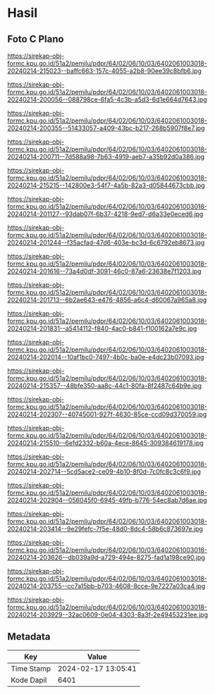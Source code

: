 # Hasil

## Foto C Plano

https://sirekap-obj-formc.kpu.go.id/51a2/pemilu/pdpr/64/02/06/10/03/6402061003018-20240214-215023--baffc663-157c-4055-a2b8-90ee39c8bfb6.jpg

https://sirekap-obj-formc.kpu.go.id/51a2/pemilu/pdpr/64/02/06/10/03/6402061003018-20240214-200056--088798ce-6fa5-4c3b-a5d3-6d1e664d7643.jpg

https://sirekap-obj-formc.kpu.go.id/51a2/pemilu/pdpr/64/02/06/10/03/6402061003018-20240214-200355--51433057-a409-43bc-b217-268b5907f8e7.jpg

https://sirekap-obj-formc.kpu.go.id/51a2/pemilu/pdpr/64/02/06/10/03/6402061003018-20240214-200711--7d588a98-7b63-4919-aeb7-a35b92d0a386.jpg

https://sirekap-obj-formc.kpu.go.id/51a2/pemilu/pdpr/64/02/06/10/03/6402061003018-20240214-215215--142800e3-54f7-4a5b-82a3-d05844673cbb.jpg

https://sirekap-obj-formc.kpu.go.id/51a2/pemilu/pdpr/64/02/06/10/03/6402061003018-20240214-201127--93dab07f-6b37-4218-9ed7-d6a33e0eced6.jpg

https://sirekap-obj-formc.kpu.go.id/51a2/pemilu/pdpr/64/02/06/10/03/6402061003018-20240214-201244--f35acfad-47d6-403e-bc3d-6c6792eb8673.jpg

https://sirekap-obj-formc.kpu.go.id/51a2/pemilu/pdpr/64/02/06/10/03/6402061003018-20240214-201616--73a4d0df-3091-46c0-87a6-23638e7f1203.jpg

https://sirekap-obj-formc.kpu.go.id/51a2/pemilu/pdpr/64/02/06/10/03/6402061003018-20240214-201713--6b2ae643-e476-4856-a6c4-d60067a965a8.jpg

https://sirekap-obj-formc.kpu.go.id/51a2/pemilu/pdpr/64/02/06/10/03/6402061003018-20240214-201831--a5414112-f840-4ac0-b841-f100162a7e9c.jpg

https://sirekap-obj-formc.kpu.go.id/51a2/pemilu/pdpr/64/02/06/10/03/6402061003018-20240214-202014--10af1bc0-7497-4b0c-ba0e-e4dc23b07093.jpg

https://sirekap-obj-formc.kpu.go.id/51a2/pemilu/pdpr/64/02/06/10/03/6402061003018-20240214-215357--48bfe350-aa8c-44c1-80fa-8f2487c64b9e.jpg

https://sirekap-obj-formc.kpu.go.id/51a2/pemilu/pdpr/64/02/06/10/03/6402061003018-20240214-202307--40745001-927f-4630-85ce-ccd09d370059.jpg

https://sirekap-obj-formc.kpu.go.id/51a2/pemilu/pdpr/64/02/06/10/03/6402061003018-20240214-215510--6efd2332-b60a-4ece-8645-309384619178.jpg

https://sirekap-obj-formc.kpu.go.id/51a2/pemilu/pdpr/64/02/06/10/03/6402061003018-20240214-202714--5cd5ace2-ce09-4b10-8f0d-7c0fc8c3c6f9.jpg

https://sirekap-obj-formc.kpu.go.id/51a2/pemilu/pdpr/64/02/06/10/03/6402061003018-20240214-202904--056045f0-6945-49fb-b776-54ec8ab7d6ae.jpg

https://sirekap-obj-formc.kpu.go.id/51a2/pemilu/pdpr/64/02/06/10/03/6402061003018-20240214-203414--9e29fefc-7f5e-48d0-8dc4-58b6c873697e.jpg

https://sirekap-obj-formc.kpu.go.id/51a2/pemilu/pdpr/64/02/06/10/03/6402061003018-20240214-203626--db039a9d-a729-494e-8275-fad1a198ce90.jpg

https://sirekap-obj-formc.kpu.go.id/51a2/pemilu/pdpr/64/02/06/10/03/6402061003018-20240214-203755--cc7a15bb-b703-4608-8cce-9e7227a03ca4.jpg

https://sirekap-obj-formc.kpu.go.id/51a2/pemilu/pdpr/64/02/06/10/03/6402061003018-20240214-203929--32ac0609-0e04-4303-8a3f-2e49453231ee.jpg


## Metadata

| Key        | Value               |
| ---------- | ------------------- |
| Time Stamp | 2024-02-17 13:05:41 |
| Kode Dapil | 6401                |



